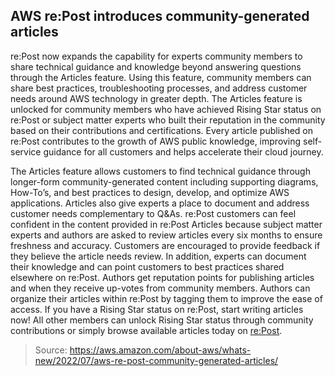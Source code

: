 ## AWS re:Post introduces community-generated articles

re:Post now expands the capability for experts community members to share technical guidance and knowledge beyond answering questions through the Articles feature. Using this feature, community members can share best practices, troubleshooting processes, and address customer needs around AWS technology in greater depth. The Articles feature is unlocked for community members who have achieved Rising Star status on re:Post or subject matter experts who built their reputation in the community based on their contributions and certifications. Every article published on re:Post contributes to the growth of AWS public knowledge, improving self-service guidance for all customers and helps accelerate their cloud journey.

The Articles feature allows customers to find technical guidance through longer-form community-generated content including supporting diagrams, How-To’s, and best practices to design, develop, and optimize AWS applications. Articles also give experts a place to document and address customer needs complementary to Q&As. re:Post customers can feel confident in the content provided in re:Post Articles because subject matter experts and authors are asked to review articles every six months to ensure freshness and accuracy. Customers are encouraged to provide feedback if they believe the article needs review. In addition, experts can document their knowledge and can point customers to best practices shared elsewhere on re:Post. Authors get reputation points for publishing articles and when they receive up-votes from community members. Authors can organize their articles within re:Post by tagging them to improve the ease of access. If you have a Rising Star status on re:Post, start writing articles now! All other members can unlock Rising Star status through community contributions or simply browse available articles today on [re:Post](https://repost.aws/articles).

> Source: https://aws.amazon.com/about-aws/whats-new/2022/07/aws-re-post-community-generated-articles/